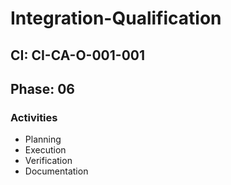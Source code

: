 # Integration-Qualification

## CI: CI-CA-O-001-001
## Phase: 06

### Activities
- Planning
- Execution
- Verification
- Documentation

